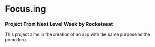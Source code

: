 # Focus.ing
### Project From Next Level Week by Rocketseat

This project aims in the creation of an app with the same purpose as the pomodoro.
